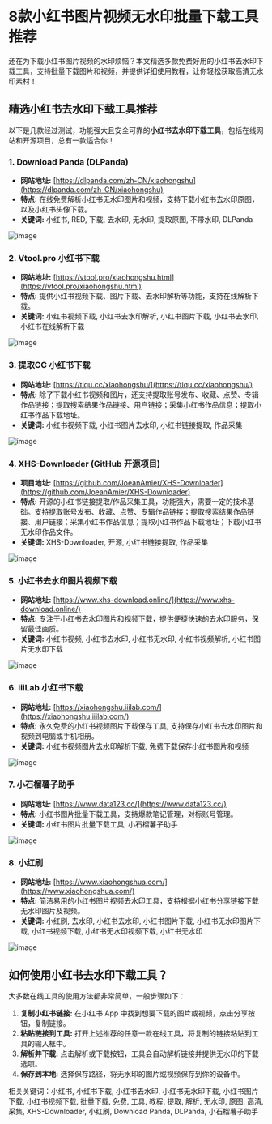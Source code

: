 # 8款小红书图片视频无水印批量下载工具推荐

还在为下载小红书图片视频的水印烦恼？本文精选多款免费好用的小红书去水印下载工具，支持批量下载图片和视频，并提供详细使用教程，让你轻松获取高清无水印素材！


## 精选小红书去水印下载工具推荐

以下是几款经过测试，功能强大且安全可靠的**小红书去水印下载工具**，包括在线网站和开源项目，总有一款适合你！

### 1. Download Panda (DLPanda)

*   **网站地址:** [https://dlpanda.com/zh-CN/xiaohongshu](https://dlpanda.com/zh-CN/xiaohongshu)
*   **特点:** 在线免费解析小红书无水印图片和视频，支持下载小红书去水印原图，以及小红书头像下载。
*   **关键词:** 小红书, RED, 下载, 去水印, 无水印, 提取原图, 不带水印, DLPanda

![image](https://github.com/user-attachments/assets/25c36aae-2e45-4234-be89-6629a0aa857e)

### 2. Vtool.pro 小红书下载

*   **网站地址:** [https://vtool.pro/xiaohongshu.html](https://vtool.pro/xiaohongshu.html)
*   **特点:** 提供小红书视频下载、图片下载、去水印解析等功能，支持在线解析下载。
*   **关键词:** 小红书视频下载, 小红书去水印解析, 小红书图片下载, 小红书去水印, 小红书在线解析下载

![image](https://github.com/user-attachments/assets/0d13da55-4cfa-4904-9293-2b78f4bc6871)

### 3. 提取CC 小红书下载

*   **网站地址:** [https://tiqu.cc/xiaohongshu/](https://tiqu.cc/xiaohongshu/)
*   **特点:**  除了下载小红书视频和图片，还支持提取账号发布、收藏、点赞、专辑作品链接；提取搜索结果作品链接、用户链接；采集小红书作品信息；提取小红书作品下载地址。
*   **关键词:** 小红书视频下载, 小红书图片去水印, 小红书链接提取, 作品采集

![image](https://github.com/user-attachments/assets/3525eeaa-5708-48d0-acfc-38dcd47d1c1a)

### 4. XHS-Downloader (GitHub 开源项目)

*   **项目地址:** [https://github.com/JoeanAmier/XHS-Downloader](https://github.com/JoeanAmier/XHS-Downloader)
*   **特点:** 开源的小红书链接提取/作品采集工具，功能强大，需要一定的技术基础。支持提取账号发布、收藏、点赞、专辑作品链接；提取搜索结果作品链接、用户链接；采集小红书作品信息；提取小红书作品下载地址；下载小红书无水印作品文件。
*   **关键词:** XHS-Downloader, 开源, 小红书链接提取, 作品采集

![image](https://github.com/user-attachments/assets/d779f042-b824-445b-adf9-317063bc622e)

### 5. 小红书去水印图片视频下载

*   **网站地址:** [https://www.xhs-download.online/](https://www.xhs-download.online/)
*   **特点:** 专注于小红书去水印图片和视频下载，提供便捷快速的去水印服务，保留最佳画质。
*   **关键词:** 小红书视频, 小红书去水印, 小红书无水印, 小红书视频解析, 小红书图片无水印下载

![image](https://github.com/user-attachments/assets/b1ae14de-49ca-49b8-840e-ad9daa857e29)

### 6. iiiLab 小红书下载

*   **网站地址:** [https://xiaohongshu.iiilab.com/](https://xiaohongshu.iiilab.com/)
*   **特点:** 永久免费的小红书视频图片下载保存工具, 支持保存小红书去水印图片和视频到电脑或手机相册。
*   **关键词:** 小红书视频图片去水印解析下载, 免费下载保存小红书图片和视频

![image](https://github.com/user-attachments/assets/e7dc2e30-9d23-44db-9373-03c940c02109)

### 7. 小石榴薯子助手

*   **网站地址:** [https://www.data123.cc/](https://www.data123.cc/)
*   **特点:** 小红书图片批量下载工具，支持爆款笔记管理，对标账号管理。
*   **关键词:** 小红书图片批量下载工具, 小石榴薯子助手

![image](https://github.com/user-attachments/assets/9d6781bc-cd2b-4227-b226-f801d50d9b49)

### 8. 小红刷

*   **网站地址:** [https://www.xiaohongshua.com/](https://www.xiaohongshua.com/)
*   **特点:** 简洁易用的小红书图片视频去水印工具，支持根据小红书分享链接下载无水印图片及视频。
*   **关键词:** 小红刷, 去水印, 小红书去水印, 小红书图片下载, 小红书无水印图片下载, 小红书视频下载, 小红书无水印视频下载, 小红书无水印

![image](https://github.com/user-attachments/assets/27b65f69-4712-4a20-b990-e85441ef60ed)

## 如何使用小红书去水印下载工具？

大多数在线工具的使用方法都非常简单，一般步骤如下：

1. **复制小红书链接:** 在小红书 App 中找到想要下载的图片或视频，点击分享按钮，复制链接。
2. **粘贴链接到工具:** 打开上述推荐的任意一款在线工具，将复制的链接粘贴到工具的输入框中。
3. **解析并下载:** 点击解析或下载按钮，工具会自动解析链接并提供无水印的下载选项。
4. **保存到本地:** 选择保存路径，将无水印的图片或视频保存到你的设备中。

相关关键词：小红书, 小红书下载, 小红书去水印, 小红书无水印下载, 小红书图片下载, 小红书视频下载, 批量下载, 免费, 工具, 教程, 提取, 解析, 无水印, 原图, 高清, 采集, XHS-Downloader, 小红刷, Download Panda, DLPanda, 小石榴薯子助手

